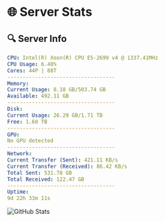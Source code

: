 # 🌐 Server Stats
## 🔍 Server Info
```yaml
CPU: Intel(R) Xeon(R) CPU E5-2699 v4 @ 1337.41MHz
CPU Usage: 6.40%
Cores: 44P | 88T
-----------------------------------
Memory:
Current Usage: 8.18 GB/503.74 GB
Available: 492.11 GB
-----------------------------------
Disk:
Current Usage: 26.29 GB/1.71 TB
Free: 1.60 TB
-----------------------------------
GPU:
No GPU detected
-----------------------------------
Network:
Current Transfer (Sent): 421.11 KB/s
Current Transfer (Received): 86.42 KB/s
Total Sent: 531.78 GB
Total Received: 122.47 GB
-----------------------------------
Uptime:
9d 22h 33m 11s
```
![GitHub Stats](https://img.shields.io/badge/Updated-2025-04-29_15:41:59-blue)